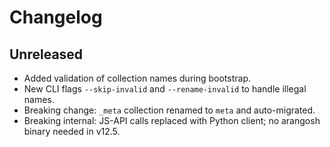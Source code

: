 # Changelog

## Unreleased

- Added validation of collection names during bootstrap.
- New CLI flags `--skip-invalid` and `--rename-invalid` to handle illegal names.
- Breaking change: `_meta` collection renamed to `meta` and auto-migrated.
- Breaking internal: JS-API calls replaced with Python client; no arangosh binary needed in v12.5.

